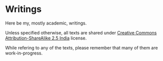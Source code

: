 Writings
========

Here be my, mostly academic, writings.

Unless specified otherwise, all texts are shared under [Creative Commons Attribution-ShareAlike 2.5 India](http://creativecommons.org/licenses/by-sa/2.5/in/) license.

While refering to any of the texts, please remember that many of them are work-in-progress.
